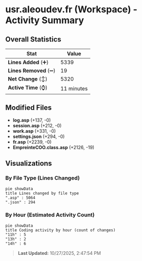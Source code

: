 # usr.aleoudev.fr (Workspace) - Activity Summary 

## Overall Statistics

| Stat                   | Value                                                             |
| ---------------------- | ----------------------------------------------------------------- |
| **Lines Added** (➕)   | 5339                                          |
| **Lines Removed** (➖) | 19                                        |
| **Net Change** (↕)    | 5320                |
| **Active Time** (⌚)   | 11 minutes |


## Modified Files
- **log.asp** (+137, -0)
- **session.asp** (+212, -0)
- **work.asp** (+331, -0)
- **settings.json** (+294, -0)
- **fr.asp** (+2239, -0)
- **EmpreinteCOO.class.asp** (+2126, -19)

## Visualizations

### By File Type (Lines Changed)

```mermaid
pie showData
title Lines changed by file type
".asp" : 5064
".json" : 294
```

### By Hour (Estimated Activity Count)

```mermaid
pie showData
title Coding activity by hour (count of changes)
"11h" : 5
"13h" : 2
"14h" : 6
```


> **Last Updated:** 10/27/2025, 2:47:54 PM